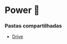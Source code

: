 # Power 🤖

### Pastas compartilhadas
- [Drive](https://drive.google.com/drive/folders/1NyRpS998gRYp9Z4GqUFRIKB3Dt9dMXaq)
